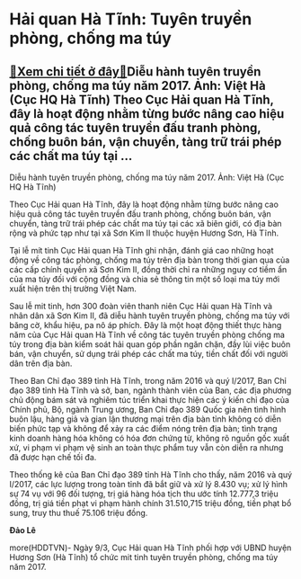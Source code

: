 Hải quan Hà Tĩnh: Tuyên truyền phòng, chống ma túy
==================================================

[:gift:Xem chi tiết ở đây:gift:](https://hddtvn.com/hai-quan-ha-tinh-tuyen-truyen-phong-chong-ma-tuy-2/)Diễu hành tuyên truyền phòng, chống ma túy năm 2017. Ảnh: Việt Hà (Cục HQ Hà Tĩnh) Theo Cục Hải quan Hà Tĩnh, đây là hoạt động nhằm từng bước nâng cao hiệu quả công tác tuyên truyền đấu tranh phòng, chống buôn bán, vận chuyển, tàng trữ trái phép các chất ma túy tại …
---------------------------------------------------------------------------------------------------------------------------------------------------------------------------------------------------------------------------------------------------------------------------







 






 Diễu hành tuyên truyền phòng, chống ma túy năm 2017. Ảnh: Việt Hà (Cục HQ Hà Tĩnh) 


Theo Cục Hải quan Hà Tĩnh, đây là hoạt động nhằm từng bước nâng cao hiệu quả công tác tuyên truyền đấu tranh phòng, chống buôn bán, vận chuyển, tàng trữ trái phép các chất ma túy tại các xã biên giới, có địa bàn rộng và phức tạp như tại xã Sơn Kim II thuộc huyện Hương Sơn, Hà Tĩnh. 


 Tại lễ mít tinh Cục Hải quan Hà Tĩnh ghi nhận, đánh giá cao những hoạt động về công tác phòng, chống ma túy trên địa bàn trong thời gian qua của các cấp chính quyền xã Sơn Kim II, đồng thời chỉ ra những nguy cơ tiềm ẩn của ma túy đối với cộng đồng và chia sẻ thông tin một số loại ma túy mới xuất hiện trên thị trường Việt Nam.


 Sau lễ mit tinh, hơn 300 đoàn viên thanh niên Cục Hải quan Hà Tĩnh và nhân dân xã Sơn Kim II, đã diễu hành tuyên truyền phòng, chống ma túy với băng cờ, khẩu hiệu, pa nô áp phích. Đây là một hoạt động thiết thực hàng năm của Cục Hải quan Hà Tĩnh về công tác tuyên truyền phòng chống ma túy trong địa bàn kiểm soát hải quan góp phần ngăn chặn, đầy lùi việc buôn bán, vận chuyển, sử dụng trái phép các chất ma túy, tiền chất đối với người dân trên địa bàn. 


 Theo Ban Chỉ đạo 389 tỉnh Hà Tĩnh, trong năm 2016 và quý I/2017, Ban Chỉ đạo 389 tỉnh Hà Tĩnh và sở, ban, ngành thành viên của Ban, các địa phương chủ động bám sát và nghiêm túc triển khai thực hiện các ý kiến chỉ đạo của Chính phủ, Bộ, ngành Trung ương, Ban Chỉ đạo 389 Quốc gia nên tình hình buôn lậu, hàng giả và gian lận thương mại trên địa bàn tỉnh không có diễn biến phức tạp và không để xảy ra các điểm nóng trên địa bàn; tình trạng kinh doanh hàng hóa không có hóa đơn chứng từ, không rõ nguồn gốc xuất xứ, vi phạm vi phạm vệ sinh an toàn thực phẩm tuy vẫn còn diễn ra nhưng đã được hạn chế tối đa.


 Theo thống kê của Ban Chỉ đạo 389 tỉnh Hà Tĩnh cho thấy, năm 2016 và quý I/2017, các lực lượng trong toàn tỉnh đã bắt giữ và xử lý 8.430 vụ; xử lý hình sự 74 vụ với 96 đối tượng, trị giá hàng hóa tịch thu ước tính 12.777,3 triệu đồng, trị giá tiền phạt vi phạm hành chính 31.510,715 triệu đồng, tiền phạt bổ sung, truy thu thuế 75.106 triệu đồng. 






**Đảo Lê**



more(HDDTVN)- Ngày 9/3, Cục Hải quan Hà Tĩnh phối hợp với UBND huyện Hương Sơn (Hà Tĩnh) tổ chức mit tinh tuyên truyền phòng, chống ma túy năm 2017.

